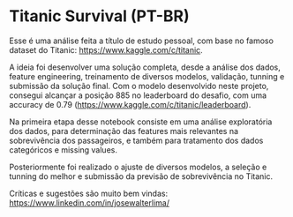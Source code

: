 # Titanic Survival (PT-BR)

Esse é uma análise feita a título de estudo pessoal, com base no famoso dataset do Titanic: https://www.kaggle.com/c/titanic.

A ideia foi desenvolver uma solução completa, desde a análise dos dados, feature engineering, treinamento de diversos modelos, validação, tunning e submissão da solução final. Com o modelo desenvolvido neste projeto, consegui alcançar a posição 885 no leaderboard do desafio, com uma accuracy de 0.79 (https://www.kaggle.com/c/titanic/leaderboard).

Na primeira etapa desse notebook consiste em uma análise exploratória dos dados, para determinação das features mais relevantes na sobrevivência dos passageiros, e também para tratamento dos dados categóricos e missing values. 

Posteriormente foi realizado o ajuste de diversos modelos, a seleção e tunning do melhor e submissão da previsão de sobrevivência no Titanic.

Críticas e sugestões são muito bem vindas: https://www.linkedin.com/in/josewalterlima/
